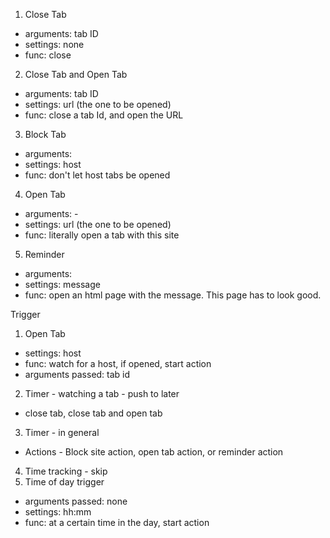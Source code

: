 1. Close Tab 
  - arguments: tab ID
  - settings: none
  - func: close
2. Close Tab and Open Tab
  - arguments: tab ID
  - settings: url (the one to be opened)
  - func: close a tab Id, and open the URL
3. Block Tab
  - arguments: 
  - settings: host
  - func: don't let host tabs be opened
4. Open Tab
  - arguments: -
  - settings: url (the one to be opened)
  - func: literally open a tab with this site
5. Reminder
  - arguments:
  - settings: message
  - func: open an html page with the message. This page has to look good.

Trigger
1. Open Tab
  - settings: host
  - func: watch for a host, if opened, start action
  - arguments passed: tab id
2.  Timer - watching a tab - push to later
   - close tab, close tab and open tab
3.  Timer - in general
  - Actions - Block site action, open tab action, or reminder action  
4.  Time tracking - skip
5.  Time of day trigger
  - arguments passed: none
  - settings: hh:mm
  - func: at a certain time in the day, start action
